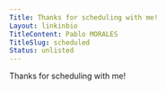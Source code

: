 ```yaml
---
Title: Thanks for scheduling with me!
Layout: linkinbio
TitleContent: Pablo MORALES
TitleSlug: scheduled
Status: unlisted
---
```

Thanks for scheduling with me!
